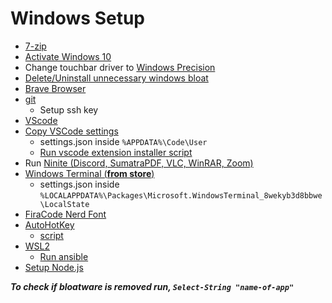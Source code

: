 # Windows Setup

- [7-zip](https://www.7-zip.org/)
- [Activate Windows 10](https://github.com/massgravel/Microsoft-Activation-Scripts)
- Change touchbar driver to [Windows Precision](https://www.youtube.com/watch?v=f2rfwR-IV-c)
- [Delete/Uninstall unnecessary windows bloat](https://github.com/NafiAsib/windows-setup/blob/master/debloat.ps1)
- [Brave Browser](https://brave.com/)
- [git](https://git-scm.com/download/win)
  - Setup ssh key
- [VScode](https://code.visualstudio.com/download)
- [Copy VSCode settings](https://github.com/NafiAsib/windows-setup/blob/master/vscode/settings.json)
  - settings.json inside `%APPDATA%\Code\User`
  - [Run vscode extension installer script](https://github.com/NafiAsib/windows-setup/blob/master/vscode/extensions.ps1)
- Run [Ninite (Discord, SumatraPDF, VLC, WinRAR, Zoom)](https://ninite.com/)
- [Windows Terminal (**from store**)](https://www.microsoft.com/en-us/p/windows-terminal/9n0dx20hk701#activetab=pivot:overviewtab)
  - settings.json inside `%LOCALAPPDATA%\Packages\Microsoft.WindowsTerminal_8wekyb3d8bbwe\LocalState`
- [FiraCode Nerd Font](https://www.nerdfonts.com/font-downloads)
- [AutoHotKey](https://www.autohotkey.com/)
  - [script](https://github.com/NafiAsib/dotfiles/blob/master/windoze.md)
- [WSL2](https://docs.microsoft.com/en-us/windows/wsl/install)
  - [Run ansible](https://github.com/NafiAsib/ansible-dots)
- [Setup Node.js](https://docs.microsoft.com/en-us/windows/dev-environment/javascript/nodejs-on-windows)

**_To check if bloatware is removed run, `Select-String "name-of-app"`_**
